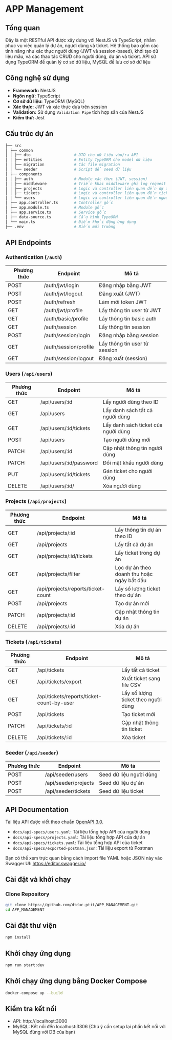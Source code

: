 # APP Management 

## Tổng quan

Đây là một RESTful API được xây dựng với NestJS và TypeScript, nhằm phục vụ việc quản lý dự án, người dùng và ticket. Hệ thống bao gồm các tính năng như xác thực người dùng (JWT và session-based), khởi tạo dữ liệu mẫu, và các thao tác CRUD cho người dùng, dự án và ticket. API sử dụng TypeORM để quản lý cơ sở dữ liệu, MySQL để lưu cơ sở dữ liệu

## Công nghệ sử dụng

- **Framework:** NestJS
- **Ngôn ngữ:** TypeScript
- **Cơ sở dữ liệu:** TypeORM (MySQL)
- **Xác thực:** JWT và xác thực dựa trên session
- **Validation:** Sử dụng `Validation Pipe` tích hợp sẵn của NestJS
- **Kiểm thử:** Jest

## Cấu trúc dự án

```bash
├── src
│ ├── common
│ │ ├── dto                   # DTO cho dữ liệu vào/ra API
│ │ ├── entities              # Entity TypeORM cho model dữ liệu
│ │ ├── migration             # Các file migration
│ │ └── seeder                # Script để seed dữ liệu
│ ├── components
│ │ ├── auth                  # Module xác thực (JWT, session)
│ │ ├── middleware            # Triển khai middleware ghi log request
│ │ ├── projects              # Logic và controller liên quan đến dự án
│ │ ├── tickets               # Logic và controller liên quan đến ticket
│ │ └── users                 # Logic và controller liên quan đến người dùng
│ ├── app.controller.ts       # Controller gốc
│ ├── app.module.ts           # Module gốc
│ ├── app.service.ts          # Service gốc
│ ├── data-source.ts          # Cấu hình TypeORM
│ └── main.ts                 # Điểm khởi động ứng dụng
├── .env                      # Biến môi trường

```

## API Endpoints

### Authentication (`/auth`)

| Phương thức | Endpoint                | Mô tả                            |
|------------|-------------------------|----------------------------------|
| POST       | /auth/jwt/login         | Đăng nhập bằng JWT               | 
| POST       | /auth/jwt/logout        | Đăng xuất (JWT)                  | 
| POST       | /auth/refresh           | Làm mới token JWT                | 
| GET        | /auth/jwt/profile       | Lấy thông tin user từ JWT        | 
| GET        | /auth/basic/profile     | Lấy thông tin basic auth         | 
| GET        | /auth/session           | Lấy thông tin session            | 
| POST       | /auth/session/login     | Đăng nhập bằng session           | 
| GET        | /auth/session/profile   | Lấy thông tin user từ session    | 
| GET        | /auth/session/logout    | Đăng xuất (session)              | 

### Users (`/api/users`)

| Phương thức | Endpoint                          | Mô tả                             |
|------------|-----------------------------------|-----------------------------------|
| GET        | /api/users/:id                    | Lấy người dùng theo ID            | 
| GET        | /api/users                        | Lấy danh sách tất cả người dùng   | 
| GET        | /api/users/:id/tickets            | Lấy danh sách ticket của người dùng | 
| POST       | /api/users                        | Tạo người dùng mới                | 
| PATCH      | /api/users/:id                    | Cập nhật thông tin người dùng     | 
| PATCH      | /api/users/:id/password           | Đổi mật khẩu người dùng           | 
| PUT        | /api/users/:id/tickets            | Gán ticket cho người dùng         | 
| DELETE     | /api/users/:id/           | Xóa người dùng         | 

### Projects (`/api/projects`)

| Phương thức | Endpoint                         | Mô tả                            | 
|------------|----------------------------------|----------------------------------|
| GET        | /api/projects/:id                | Lấy thông tin dự án theo ID      | 
| GET        | /api/projects                    | Lấy tất cả dự án                 | 
| GET        | /api/projects/:id/tickets        | Lấy ticket trong dự án           | 
| GET        | /api/projects/filter             | Lọc dự án theo doanh thu hoặc ngày bắt đầu           | 
| GET        | /api/projects/reports/ticket-count  | Lấy số lượng ticket theo dự án        | 
| POST       | /api/projects                    | Tạo dự án mới                    | 
| PATCH      | /api/projects/:id                | Cập nhật thông tin dự án         | 
| DELETE     | /api/projects/:id                | Xóa dự án                        | 

### Tickets (`/api/tickets`)

| Phương thức | Endpoint               | Mô tả                          |
|------------|------------------------|--------------------------------|
| GET        | /api/tickets           | Lấy tất cả ticket              | 
| GET        | /api/tickets/export    | Xuất ticket sang file CSV      | 
| GET        | /api/tickets/reports/ticket-count-by-user  | Lấy số lượng ticket theo người dùng     | 
| POST       | /api/tickets           | Tạo ticket mới                 | 
| PATCH      | /api/tickets/:id       | Cập nhật thông tin ticket      | 
| DELETE     | /api/tickets/:id       | Xóa ticket                     | 

### Seeder (`/api/seeder`)

| Phương thức | Endpoint              | Mô tả                  |
|------------|-----------------------|-------------------------|
| POST       | /api/seeder/users     | Seed dữ liệu người dùng | 
| POST       | /api/seeder/projects  | Seed dữ liệu dự án      | 
| POST       | /api/seeder/tickets   | Seed dữ liệu ticket     | 

## API Documentation

Tài liệu API được viết theo chuẩn [OpenAPI 3.0](https://swagger.io/specification/).

- `docs/api-specs/users.yaml`: Tài liệu tổng hợp API của người dùng
- `docs/api-specs/projects.yaml`: Tài liệu tổng hợp API của dự án
- `docs/api-specs/tickets.yaml`: Tài liệu tổng hợp API của ticket
- `docs/api-specs/exported-postman.json`: Tài liệu export từ Postman 

Bạn có thể xem trực quan bằng cách import file YAML hoặc JSON này vào Swagger UI: https://editor.swagger.io/

## Cài đặt và khởi chạy

### Clone Repository

```bash
git clone https://github.com/dtduc-ptit/APP_MANAGEMENT.git
cd APP_MANAGEMENT

```

## Cài đặt thư viện

```bash
npm install

```
## Khởi chạy ứng dụng

```bash
npm run start:dev

```
## Khởi chạy ứng dụng bằng Docker Compose

```bash
docker-compose up --build

```

## Kiểm tra kết nối

- API: http://localhost:3000
- MySQL: Kết nối đến localhost:3306 (Chú ý cần setup lại phần kết nối với MySQL đúng với DB của bạn)

